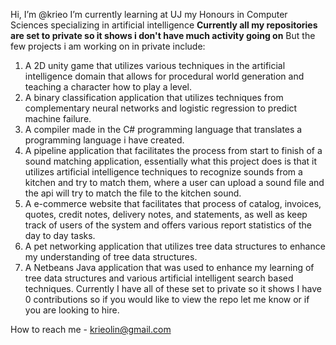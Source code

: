 Hi, I’m @krieo
I’m currently learning at UJ my Honours in Computer Sciences specializing in artificial intelligence
**Currently all my repositories are set to private so it shows i don't have much activity going on**
But the few projects i am working on in private include:
1) A 2D unity game that utilizes various techniques in the artificial intelligence domain that allows for procedural world generation and teaching a character how to play a level.
2) A binary classification application that utilizes techniques from complementary neural networks and logistic regression to predict machine failure.
3) A compiler made in the C# programming language that translates a programming language i have created.
4) A pipeline application that facilitates the process from start to finish of a sound matching application, essentially what this project does is that it utilizes artificial intelligence techniques to recognize sounds from a kitchen and try to match them, where a user can upload a sound file and the api will try to match the file to the kitchen sound.
5) A e-commerce website that facilitates that process of catalog, invoices, quotes, credit notes, delivery notes, and statements, as well as keep track of users of the system and offers various report statistics of the day to day tasks.
6) A pet networking application that utilizes tree data structures to enhance my understanding of tree data structures.
7) A Netbeans Java application that was used to enhance my learning of tree data structures and various artificial intelligent search based techniques. 
Currently I have all of these set to private so it shows I have 0 contributions so if you would like to view the repo let me know or if you are looking to hire.

How to reach me - krieolin@gmail.com

<!---
krieo/krieo is a ✨ special ✨ repository because its `README.md` (this file) appears on your GitHub profile.
You can click the Preview link to take a look at your changes.
--->
